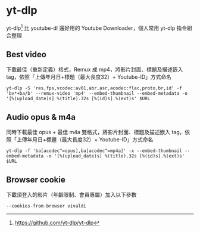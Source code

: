 # yt-dlp

yt-dlp[^ytdlp-github] 比 youtube-dl 還好用的 Youtube Downloader，個人常用 yt-dlp 指令組合整理


## Best video

下載最佳（重新定義）格式，Remux 成 mp4，將影片封面、標題及描述嵌入 tag，依照「上傳年月日+標題（最大長度32）+ Youtube-ID」方式命名

```
yt-dlp -S 'res,fps,vcodec:av01,abr,asr,acodec:flac,proto,br,id' -f 'bv*+ba/b' --remux-video 'mp4' --embed-thumbnail --embed-metadata -o '[%(upload_date)s] %(title).32s [%(id)s].%(ext)s' $URL
```


## Audio opus & m4a

同時下載最佳 opus + 最佳 m4a 雙格式，將影片封面、標題及描述嵌入 tag，依照「上傳年月日+標題（最大長度32）+ Youtube-ID」方式命名

```
yt-dlp -f 'ba[acodec^=opus],ba[acodec^=mp4a]' -x --embed-thumbnail --embed-metadata -o '[%(upload_date)s] %(title).32s [%(id)s].%(ext)s' $URL
```


## Browser cookie

下載須登入的影片（年齡限制、會員專屬）加入以下參數

```
--cookies-from-browser vivaldi
```

[^ytdlp-github]: https://github.com/yt-dlp/yt-dlp
